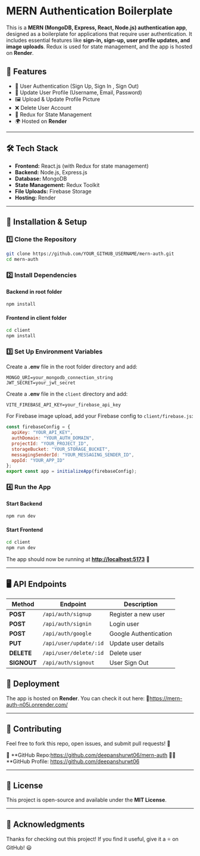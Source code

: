 
# MERN Authentication Boilerplate

This is a **MERN (MongoDB, Express, React, Node.js) authentication app**, designed as a boilerplate for applications that require user authentication. It includes essential features like **sign-in, sign-up, user profile updates, and image uploads**. Redux is used for state management, and the app is hosted on **Render**.

## 🚀 Features

- 🔐 User Authentication (Sign Up, Sign In , Sign Out)
- 👤 Update User Profile (Username, Email, Password)
- 🖼️ Upload & Update Profile Picture
- ❌ Delete User Account
- 🔄 Redux for State Management
- 🌍 Hosted on **Render**

---

## 🛠️ Tech Stack

- **Frontend:** React.js (with Redux for state management)
- **Backend:** Node.js, Express.js
- **Database:** MongoDB
- **State Management:** Redux Toolkit
- **File Uploads:** Firebase Storage
- **Hosting:** Render

---

## 🔧 Installation & Setup

### 1️⃣ Clone the Repository

```sh
git clone https://github.com/YOUR_GITHUB_USERNAME/mern-auth.git
cd mern-auth
```

### 2️⃣ Install Dependencies

#### **Backend in root folder**

```sh
npm install
```

#### **Frontend in client folder**

```sh
cd client
npm install
```

### 3️⃣ Set Up Environment Variables

Create a **.env** file in the root folder directory and add:

```env
MONGO_URI=your_mongodb_connection_string
JWT_SECRET=your_jwt_secret
```

Create a **.env** file in the `client` directory and add:

```env
VITE_FIREBASE_API_KEY=your_firebase_api_key
```

For Firebase image upload, add your Firebase config to `client/firebase.js`:

```javascript
const firebaseConfig = {
  apiKey: "YOUR_API_KEY",
  authDomain: "YOUR_AUTH_DOMAIN",
  projectId: "YOUR_PROJECT_ID",
  storageBucket: "YOUR_STORAGE_BUCKET",
  messagingSenderId: "YOUR_MESSAGING_SENDER_ID",
  appId: "YOUR_APP_ID"
};
export const app = initializeApp(firebaseConfig);
```

### 4️⃣ Run the App

#### **Start Backend**

```sh
npm run dev
```

#### **Start Frontend**

```sh
cd client
npm run dev
```

The app should now be running at [**http://localhost:5173**](http://localhost:5173) 🚀

---

## 🖥️ API Endpoints

| Method     | Endpoint               | Description           |
| ---------- | ---------------------- | --------------------- |
| **POST**   | `/api/auth/signup`     | Register a new user   |
| **POST**   | `/api/auth/signin`     | Login user            |
| **POST**   | `/api/auth/google`     | Google Authentication |
| **PUT**    | `/api/user/update/:id` | Update user details   |
| **DELETE** | `/api/user/delete/:id` | Delete user           |
| **SIGNOUT** | `/api/auth/signout`   | User Sign Out         |

## 🚀 Deployment

The app is hosted on **Render**. You can check it out here: 🔗https://mern-auth-n05i.onrender.com/

---

## 🤝 Contributing

Feel free to fork this repo, open issues, and submit pull requests! 🚀

📂 **GitHub Repo:https://github.com/deepanshurwt06/mern-auth 👨‍💻 **GitHub Profile: https://github.com/deepanshurwt06

---

## 📜 License

This project is open-source and available under the **MIT License**.

---

## 🎉 Acknowledgments

Thanks for checking out this project! If you find it useful, give it a ⭐ on GitHub! 😃



